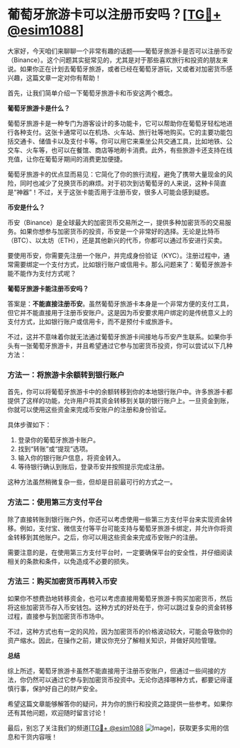 # 葡萄牙旅游卡可以注册币安吗？[[TG💪+ @esim1088](https://t.me/s/esim1088)]

大家好，今天咱们来聊聊一个非常有趣的话题——葡萄牙旅游卡是否可以注册币安（Binance）。这个问题其实挺常见的，尤其是对于那些喜欢旅行和投资的朋友来说。如果你正在计划去葡萄牙旅游，或者已经在葡萄牙游玩，又或者对加密货币感兴趣，这篇文章一定对你有帮助！

首先，让我们简单介绍一下葡萄牙旅游卡和币安这两个概念。

**葡萄牙旅游卡是什么？**

葡萄牙旅游卡是一种专门为游客设计的多功能卡，它可以帮助你在葡萄牙轻松地进行各种支付。这张卡通常可以在机场、火车站、旅行社等地购买。它的主要功能包括交通卡、储值卡以及支付卡等。你可以用它来乘坐公共交通工具，比如地铁、公交车、火车等，也可以在餐馆、商店等地刷卡消费。此外，有些旅游卡还支持在线充值，让你在葡萄牙期间的消费更加便捷。

葡萄牙旅游卡的优点显而易见：它简化了你的旅行流程，避免了携带大量现金的风险，同时也减少了兑换货币的麻烦。对于初次到访葡萄牙的人来说，这种卡简直是“神器”！不过，关于这张卡能否用于注册币安，很多人可能会感到疑惑。

**币安是什么？**

币安（Binance）是全球最大的加密货币交易所之一，提供多种加密货币的交易服务。如果你想参与加密货币的投资，币安是一个非常好的选择。无论是比特币（BTC）、以太坊（ETH），还是其他新兴的代币，你都可以通过币安进行买卖。

要使用币安，你需要先注册一个账户，并完成身份验证（KYC）。注册过程中，通常需要绑定一个支付方式，比如银行账户或信用卡。那么问题来了：葡萄牙旅游卡能不能作为支付方式呢？

**葡萄牙旅游卡能注册币安吗？**

答案是：**不能直接注册币安**。虽然葡萄牙旅游卡本身是一个非常方便的支付工具，但它并不能直接用于注册币安账户。这是因为币安要求用户绑定的是传统意义上的支付方式，比如银行账户或信用卡，而不是预付卡或旅游卡。

不过，这并不意味着你就无法通过葡萄牙旅游卡间接地与币安产生联系。如果你手头有一张葡萄牙旅游卡，并且希望通过它参与加密货币投资，你可以尝试以下几种方法：

### 方法一：将旅游卡余额转到银行账户

首先，你可以将葡萄牙旅游卡中的余额转移到你的本地银行账户中。许多旅游卡都提供了这样的功能，允许用户将其资金转移到关联的银行账户上。一旦资金到账，你就可以使用这些资金来完成币安账户的注册和身份验证。

具体步骤如下：
1. 登录你的葡萄牙旅游卡账户。
2. 找到“转账”或“提现”选项。
3. 输入你的银行账户信息，将资金转入。
4. 等待银行确认到账后，登录币安并按照提示完成注册。

这种方法虽然稍微复杂一些，但却是目前最可行的方式之一。

### 方法二：使用第三方支付平台

除了直接转账到银行账户外，你还可以考虑使用一些第三方支付平台来实现资金转移。例如，支付宝、微信支付等平台可能支持与葡萄牙旅游卡绑定，并允许你将资金转移到其他账户。之后，你可以用这些资金来完成币安账户的注册。

需要注意的是，在使用第三方支付平台时，一定要确保平台的安全性，并仔细阅读相关的条款和条件，以免造成不必要的损失。

### 方法三：购买加密货币再转入币安

如果你不想费劲地转移资金，也可以考虑直接用葡萄牙旅游卡购买加密货币，然后将这些加密货币存入币安钱包。这种方式的好处在于，你可以跳过复杂的资金转移过程，直接参与到加密货币市场中。

不过，这种方式也有一定的风险，因为加密货币的价格波动较大，可能会导致你的资产缩水。因此，在操作之前，建议你充分了解相关知识，并做好风险管理。

**总结**

综上所述，葡萄牙旅游卡虽然不能直接用于注册币安账户，但通过一些间接的方法，你仍然可以通过它参与到加密货币投资中。无论你选择哪种方式，都要记得谨慎行事，保护好自己的财产安全。

希望这篇文章能够解答你的疑问，并为你的旅行和投资之路提供一些参考。如果你还有其他问题，欢迎随时留言讨论！

最后，别忘了关注我们的频道[[TG💪+ @esim1088](https://t.me/s/esim1088) ![Image](https://i.postimg.cc/4NQfJmqS/Snipaste-2025-05-13-00-14-12.png)]，获取更多实用的信息和干货内容哦！